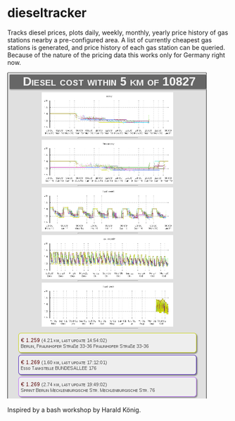 dieseltracker
=============

Tracks diesel prices, plots daily, weekly, monthly, yearly price history of
gas stations nearby a pre-configured area. A list of currently cheapest gas
stations is generated, and price history of each gas station can be queried.
Because of the nature of the pricing data this works only for Germany right now.

![Dieseltracker Screenshot](screenshot.png "Action shot")

Inspired by a bash workshop by Harald König.
